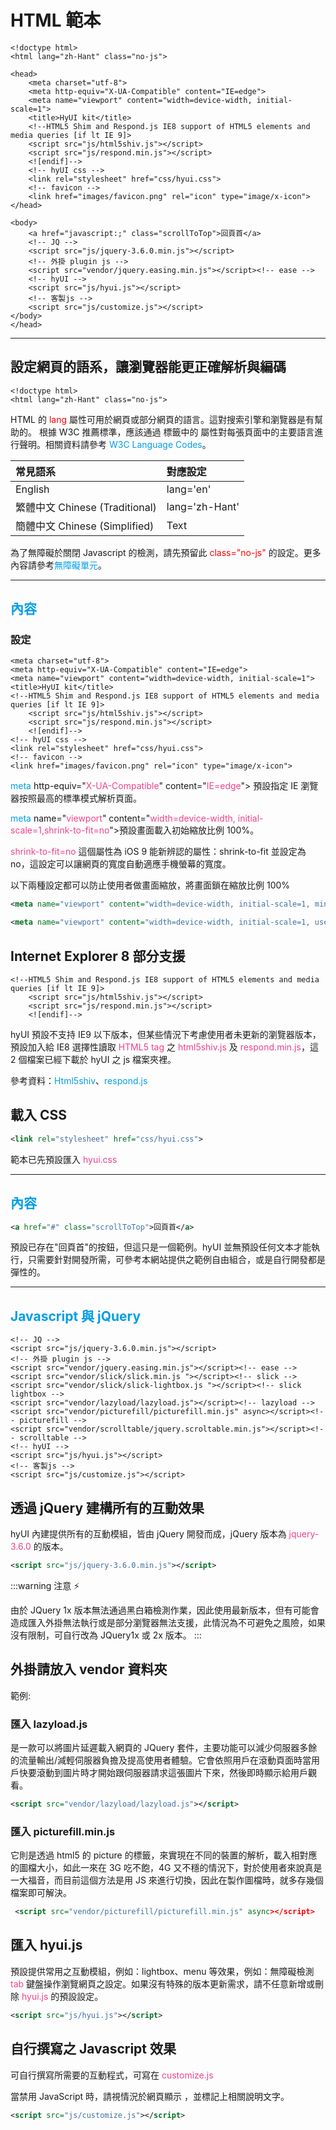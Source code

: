 # HTML 範本

```htmlembedded=
<!doctype html>
<html lang="zh-Hant" class="no-js">

<head>
    <meta charset="utf-8">
    <meta http-equiv="X-UA-Compatible" content="IE=edge">
    <meta name="viewport" content="width=device-width, initial-scale=1">
    <title>HyUI kit</title>
    <!--HTML5 Shim and Respond.js IE8 support of HTML5 elements and media queries [if lt IE 9]>
    <script src="js/html5shiv.js"></script>
    <script src="js/respond.min.js"></script>
    <![endif]-->
    <!-- hyUI css -->
    <link rel="stylesheet" href="css/hyui.css">
    <!-- favicon -->
    <link href="images/favicon.png" rel="icon" type="image/x-icon">
</head>

<body>
    <a href="javascript:;" class="scrollToTop">回頁首</a>
    <!-- JQ -->
    <script src="js/jquery-3.6.0.min.js"></script>
    <!-- 外掛 plugin js -->
    <script src="vendor/jquery.easing.min.js"></script><!-- ease -->
    <!-- hyUI -->
    <script src="js/hyui.js"></script>
    <!-- 客製js -->
    <script src="js/customize.js"></script>
</body>
</head>

```

---

## 設定網頁的語系，讓瀏覽器能更正確解析與編碼

```htmlembedded=
<!doctype html>
<html lang="zh-Hant" class="no-js">
```

HTML 的 <font color="#ff0000">lang</font> 屬性可用於網頁或部分網頁的語言。這對搜索引擎和瀏覽器是有幫助的。 根據 W3C 推薦標準，應該通過 <font color="#009ee7"><html></font> 標籤中的 <font color="#009ee7"><lang></font> 屬性對每張頁面中的主要語言進行聲明。相關資料請參考 <font color="#009ee7">W3C Language Codes</font>。

| 常見語系                       | 對應設定       |
| :----------------------------- | :------------- |
| English                        | lang='en'      |
| 繁體中文 Chinese (Traditional) | lang='zh-Hant' |
| 簡體中文 Chinese (Simplified)  | Text           |

為了無障礙於關閉 Javascript 的檢測，請先預留此 <font color="#ff0000">class="no-js"</font> 的設定。更多內容請參考<font color="#009ee7">無障礙單元</font>。

---

## <font color="#009ee7"><head>內容</font>

### <meta>設定

```htmlmixed=
<meta charset="utf-8">
<meta http-equiv="X-UA-Compatible" content="IE=edge">
<meta name="viewport" content="width=device-width, initial-scale=1">
<title>HyUI kit</title>
<!--HTML5 Shim and Respond.js IE8 support of HTML5 elements and media queries [if lt IE 9]>
    <script src="js/html5shiv.js"></script>
    <script src="js/respond.min.js"></script>
    <![endif]-->
<!-- hyUI css -->
<link rel="stylesheet" href="css/hyui.css">
<!-- favicon -->
<link href="images/favicon.png" rel="icon" type="image/x-icon">
```

<font color="#009ee7">meta</font> http-equiv="<font color="#EE428B">X-UA-Compatible</font>" content="<font color="#EE428B">IE=edge</font>"> 預設指定 IE 瀏覽器按照最高的標準模式解析頁面。

<font color="#009ee7">meta</font> name="<font color="#EE428B">viewport</font>" content="<font color="#EE428B">width=device-width, initial-scale=1,shrink-to-fit=no</font>">預設畫面載入初始縮放比例 100%。

<font color="#EE428B">shrink-to-fit=no</font> 這個屬性為 iOS 9 能新辨認的屬性：shrink-to-fit 並設定為 no，這設定可以讓網頁的寬度自動適應手機螢幕的寬度。

以下兩種設定都可以防止使用者做畫面縮放，將畫面鎖在縮放比例 100%

```xml
<meta name="viewport" content="width=device-width, initial-scale=1, minimum-scale=1, maximum-scale=1" >
```

```xml
<meta name="viewport" content="width=device-width, initial-scale=1, user-scalable=no">
```

## Internet Explorer 8 部分支援

```htmlmixed=
<!--HTML5 Shim and Respond.js IE8 support of HTML5 elements and media queries [if lt IE 9]>
    <script src="js/html5shiv.js"></script>
    <script src="js/respond.min.js"></script>
    <![endif]-->
```

hyUI 預設不支持 IE9 以下版本，但某些情況下考慮使用者未更新的瀏覽器版本，預設加入給 IE8 選擇性讀取 <font color="#EE428B">HTML5 tag </font>之 <font color="#EE428B">html5shiv.js</font> 及 <font color="#EE428B">respond.min.js</font>，這 2 個檔案已經下載於 hyUI 之 js 檔案夾裡。

參考資料：<font color="#009ee7">Html5shiv</font>、<font color="#009ee7">respond.js</font>

## 載入 CSS

```xml
<link rel="stylesheet" href="css/hyui.css">
```

範本已先預設匯入 <font color="#EE428B">hyui.css</font>

---

## <font color="#009ee7"><body>內容</font>

```xml
<a href="#" class="scrollToTop">回頁首</a>
```

<font color="#009ee7"><body></font> 預設已存在"回頁首"的按鈕，但這只是一個範例。hyUI 並無預設任何文本才能執行，只需要針對開發所需，可參考本網站提供之範例自由組合，或是自行開發都是彈性的。

---

## <font color="#009ee7">Javascript 與 jQuery</font>

```htmlmixed=
<!-- JQ -->
<script src="js/jquery-3.6.0.min.js"></script>
<!-- 外掛 plugin js -->
<script src="vendor/jquery.easing.min.js"></script><!-- ease -->
<script src="vendor/slick/slick.min.js "></script><!-- slick -->
<script src="vendor/slick/slick-lightbox.js "></script><!-- slick lightbox -->
<script src="vendor/lazyload/lazyload.js"></script><!-- lazyload -->
<script src="vendor/picturefill/picturefill.min.js" async></script><!-- picturefill -->
<script src="vendor/scrolltable/jquery.scroltable.min.js"></script><!-- scrolltable -->
<!-- hyUI -->
<script src="js/hyui.js"></script>
<!-- 客製js -->
<script src="js/customize.js"></script>
```

## 透過 jQuery 建構所有的互動效果

hyUI 內建提供所有的互動模組，皆由 jQuery 開發而成，jQuery 版本為 <font color="#EE428B">jquery-3.6.0</font> 的版本。

```xml
<script src="js/jquery-3.6.0.min.js"></script>
```

:::warning
注意 :zap:

由於 JQuery 1x 版本無法通過黑白箱檢測作業，因此使用最新版本，但有可能會造成匯入外掛無法執行或是部分瀏覽器無法支援，此情況為不可避免之風險，如果沒有限制，可自行改為 JQuery1x 或 2x 版本。
:::

## 外掛請放入 vendor 資料夾

範例:

### 匯入 lazyload.js

是一款可以將圖片延遲載入網頁的 JQuery 套件，主要功能可以減少伺服器多餘的流量輸出/減輕伺服器負擔及提高使用者體驗。它會依照用戶在滾動頁面時當用戶快要滾動到圖片時才開始跟伺服器請求這張圖片下來，然後即時顯示給用戶觀看。

```xml
<script src="vendor/lazyload/lazyload.js"></script>
```

### 匯入 picturefill.min.js

它則是透過 html5 的 picture 的標籤，來實現在不同的裝置的解析，載入相對應的圖檔大小，如此一來在 3G 吃不飽，4G 又不穩的情況下，對於使用者來說真是一大福音，而目前這個方法是用 JS 來進行切換，因此在製作圖檔時，就多存幾個檔案即可解決。

```xml
 <script src="vendor/picturefill/picturefill.min.js" async></script>
```

## 匯入 hyui.js

預設提供常用之互動模組，例如：lightbox、menu 等效果，例如：無障礙檢測 <font color="#EE428B">tab</font> 鍵盤操作瀏覽網頁之設定。如果沒有特殊的版本更新需求，請不任意新增或刪除 <font color="#EE428B">hyui.js</font> 的預設設定。

```xml
<script src="js/hyui.js"></script>
```

## 自行撰寫之 Javascript 效果

可自行撰寫所需要的互動程式，可寫在 <font color="#EE428B">customize.js</font>

當禁用 JavaScript 時，請視情況於網頁顯示 <font color="#009ee7"><noscript></font>，並標記上相關說明文字。

```xml
<script src="js/customize.js"></script>
```

<style>
.ui-infobar{
max-width:95%;
}
.markdown-body{
max-width:95%;
}
</style>
